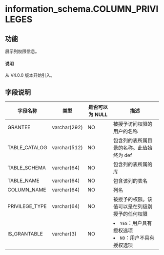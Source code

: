 # information_schema.COLUMN_PRIVILEGES

## 功能

展示列权限信息。

<main id="notice" type='explain'>
  <h4>说明</h4>
  <p>从 V4.0.0 版本开始引入。</p>
</main>

## 字段说明

|      字段名称      |      类型      | 是否可以为 NULL |                                                            描述                                                             |
|----------------|--------------|------------|---------------------------------------------------------------------------------------------------------------------------|
| GRANTEE        | varchar(292) | NO         | 被授予访问权限的用户的名称                          |
| TABLE_CATALOG  | varchar(512) | NO         | 包含列的表所属目录的名称。此值始终为 def                 |
| TABLE_SCHEMA   | varchar(64)  | NO         | 包含列的表所属的库                              |
| TABLE_NAME     | varchar(64)  | NO         | 包含该列的表名                                |
| COLUMN_NAME    | varchar(64)  | NO         | 列名                                     |
| PRIVILEGE_TYPE | varchar(64)  | NO         | 被授予的权限。该值可以是在列级别授予的任何权限                |
| IS_GRANTABLE   | varchar(3)   | NO         | <li> `YES`：用户具有授权选项   <li> `NO`：用户不具有授权选项    |
